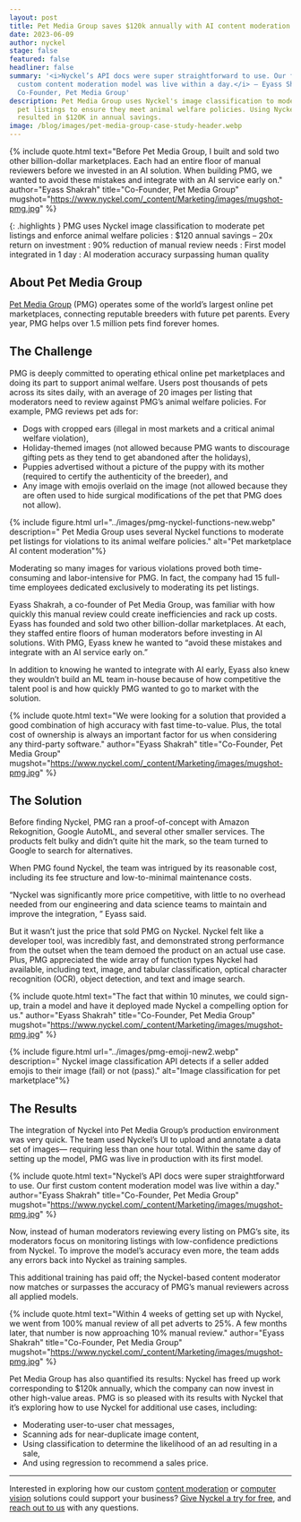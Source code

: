 ```yaml
---
layout: post
title: Pet Media Group saves $120k annually with AI content moderation
date: 2023-06-09
author: nyckel
stage: false
featured: false
headliner: false
summary: '<i>Nyckel’s API docs were super straightforward to use. Our first
  custom content moderation model was live within a day.</i> — Eyass Shakrah,
  Co-Founder, Pet Media Group'
description: Pet Media Group uses Nyckel's image classification to moderate
  pet listings to ensure they meet animal welfare policies. Using Nyckel has
  resulted in $120K in annual savings.
image: /blog/images/pet-media-group-case-study-header.webp
---
```

{% include quote.html text="Before Pet Media Group, I built and sold two other billion-dollar marketplaces. Each had an entire floor of manual reviewers before we invested in an AI solution. When building PMG, we wanted to avoid these mistakes and integrate with an AI service early on." author="Eyass Shakrah" title="Co-Founder, Pet Media Group" mugshot="https://www.nyckel.com/_content/Marketing/images/mugshot-pmg.jpg" %}

{: .highlights }
PMG uses Nyckel image classification to moderate pet listings and enforce animal welfare policies
: $120 annual savings – 20x return on investment
: 90% reduction of manual review needs
: First model integrated in 1 day
: AI moderation accuracy surpassing human quality

## About Pet Media Group

[Pet Media Group](https://www.petmediagroup.com/) (PMG) operates some of the world’s largest online pet marketplaces, connecting reputable breeders with future pet parents. Every year, PMG helps over 1.5 million pets find forever homes.

## The Challenge

PMG is deeply committed to operating ethical online pet marketplaces and doing its part to support animal welfare. Users post thousands of pets across its sites daily, with an average of 20 images per listing that moderators need to review against PMG’s animal welfare policies. For example, PMG reviews pet ads for:

* Dogs with cropped ears (illegal in most markets and a critical animal welfare violation),
* Holiday-themed images (not allowed because PMG wants to discourage gifting pets as they tend to get abandoned after the holidays),
* Puppies advertised without a picture of the puppy with its mother (required to certify the authenticity of the breeder), and
* Any image with emojis overlaid on the image (not allowed because they are often used to hide surgical modifications of the pet that PMG does not allow).

{% include figure.html url="../images/pmg-nyckel-functions-new.webp" description=" Pet Media Group uses several Nyckel functions to moderate pet listings for violations to its animal welfare policies." alt="Pet marketplace AI content moderation"%}

Moderating so many images for various violations proved both time-consuming and labor-intensive for PMG. In fact, the company had 15 full-time employees dedicated exclusively to moderating its pet listings.

Eyass Shakrah, a co-founder of Pet Media Group, was familiar with how quickly this manual review could create inefficiencies and rack up costs. Eyass has founded and sold two other billion-dollar marketplaces. At each, they staffed entire floors of human moderators before investing in AI solutions. With PMG, Eyass knew he wanted to “avoid these mistakes and integrate with an AI service early on.”

In addition to knowing he wanted to integrate with AI early, Eyass also knew they wouldn’t build an ML team in-house because of how competitive the talent pool is and how quickly PMG wanted to go to market with the solution.

{% include quote.html text="We were looking for a solution that provided a good combination of high accuracy with fast time-to-value. Plus, the total cost of ownership is always an important factor for us when considering any third-party software." author="Eyass Shakrah" title="Co-Founder, Pet Media Group" mugshot="https://www.nyckel.com/_content/Marketing/images/mugshot-pmg.jpg" %}

## The Solution

Before finding Nyckel, PMG ran a proof-of-concept with Amazon Rekognition, Google AutoML, and several other smaller services. The products felt bulky and didn’t quite hit the mark, so the team turned to Google to search for alternatives.

When PMG found Nyckel, the team was intrigued by its reasonable cost, including its fee structure and low-to-minimal maintenance costs.

“Nyckel was significantly more price competitive, with little to no overhead needed from our engineering and data science teams to maintain and improve the integration, ” Eyass said.

But it wasn’t just the price that sold PMG on Nyckel. Nyckel felt like a developer tool, was incredibly fast, and demonstrated strong performance from the outset when the team demoed the product on an actual use case. Plus, PMG appreciated the wide array of function types Nyckel had available, including text, image, and tabular classification, optical character recognition (OCR), object detection, and text and image search.

{% include quote.html text="The fact that within 10 minutes, we could sign-up, train a model and have it deployed made Nyckel a compelling option for us." author="Eyass Shakrah" title="Co-Founder, Pet Media Group" mugshot="https://www.nyckel.com/_content/Marketing/images/mugshot-pmg.jpg" %}

{% include figure.html url="../images/pmg-emoji-new2.webp" description=" Nyckel image classification API detects if a seller added emojis to their image (fail) or not (pass)." alt="Image classification for pet marketplace"%}

## The Results

The integration of Nyckel into Pet Media Group’s production environment was very quick. The team used Nyckel’s UI to upload and annotate a data set of images— requiring less than one hour total. Within the same day of setting up the model, PMG was live in production with its first model.

{% include quote.html text="Nyckel’s API docs were super straightforward to use. Our first custom content moderation model was live within a day." author="Eyass Shakrah" title="Co-Founder, Pet Media Group" mugshot="https://www.nyckel.com/_content/Marketing/images/mugshot-pmg.jpg" %}

Now, instead of human moderators reviewing every listing on PMG’s site, its moderators focus on monitoring listings with low-confidence predictions from Nyckel. To improve the model’s accuracy even more, the team adds any errors back into Nyckel as training samples.

This additional training has paid off; the Nyckel-based content moderator now matches or surpasses the accuracy of PMG’s manual reviewers across all applied models.

{% include quote.html text="Within 4 weeks of getting set up with Nyckel, we went from 100% manual review of all pet adverts to 25%. A few months later, that number is now approaching 10% manual review." author="Eyass Shakrah" title="Co-Founder, Pet Media Group" mugshot="https://www.nyckel.com/_content/Marketing/images/mugshot-pmg.jpg" %}

Pet Media Group has also quantified its results: Nyckel has freed up work corresponding to $120k annually, which the company can now invest in other high-value areas. PMG is so pleased with its results with Nyckel that it’s exploring how to use Nyckel for additional use cases, including:

* Moderating user-to-user chat messages,
* Scanning ads for near-duplicate image content,
* Using classification to determine the likelihood of an ad resulting in a sale,
* And using regression to recommend a sales price.

- - -

Interested in exploring how our custom [content moderation](https://www.nyckel.com/custom-content-moderation-api) or [computer vision](https://www.nyckel.com/computer-vision-api) solutions could support your business? [Give Nyckel a try for free](https://www.nyckel.com/console), and [reach out to us](mailto:feedback@nyckel.com) with any questions.
